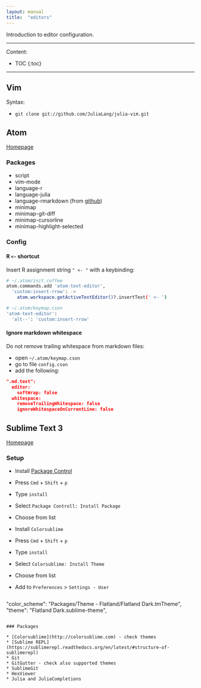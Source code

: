 ```yaml
---
layout: manual
title:  "editors"
---
```


Introduction to editor configuration.

---

Content:

* TOC
{:toc}

---

## Vim

Syntax:

* `git clone git://github.com/JuliaLang/julia-vim.git`

## Atom

[Homepage](https://atom.io)

### Packages

* script
* vim-mode
* language-r
* language-julia
* language-rmarkdown (from [github](https://github.com/juba/language-rmarkdown))
* minimap
* minimap-git-diff
* minimap-cursorline
* minimap-highlight-selected

### Config

#### R `<-` shortcut

Insert R assignment string `" <- "` with a keybinding:

```bash
# ~/.atom/init.coffee
atom.commands.add 'atom-text-editor',
  'custom:insert-rrow': ->
    atom.workspace.getActiveTextEditor()?.insertText(' <- ')
```

```bash
# ~/.atom/keymap.cson
'atom-text-editor':
  'alt--': 'custom:insert-rrow'
```

#### Ignore markdown whitespace

Do not remove trailing whitespace from markdown files:

* open `~/.atom/keymap.cson`
* go to file `config.cson`
* add the following:

```json
".md.text":
  editor:
    softWrap: false
  whitespace: 
    removeTrailingWhitespace: false
    ignoreWhitespaceOnCurrentLine: false
```

## Sublime Text 3

[Homepage](http://www.sublimetext.com)

### Setup

* Install [Package Control](https://packagecontrol.io)
* Press `Cmd` + `Shift` + `p`
* Type `install`
* Select `Package Controll: Install Package`
* Choose from list

* Install `Colorsublime`
* Press `Cmd` + `Shift` + `p`
* Type `install`
* Select `Colorsublime: Install Theme`
* Choose from list
* Add to `Preferences` > `Settings - User`

	 ```json
"color_scheme": "Packages/Theme - Flatland/Flatland Dark.tmTheme",
"theme": "Flatland Dark.sublime-theme",
```

### Packages

* [Colorsublime](http://colorsublime.com) - check themes
* [Sublime REPL](https://sublimerepl.readthedocs.org/en/latest/#structure-of-sublimerepl)
* Git
* GitGutter - check also supported themes
* SublimeGit
* HexViewer
* Julia and JuliaCompletions
